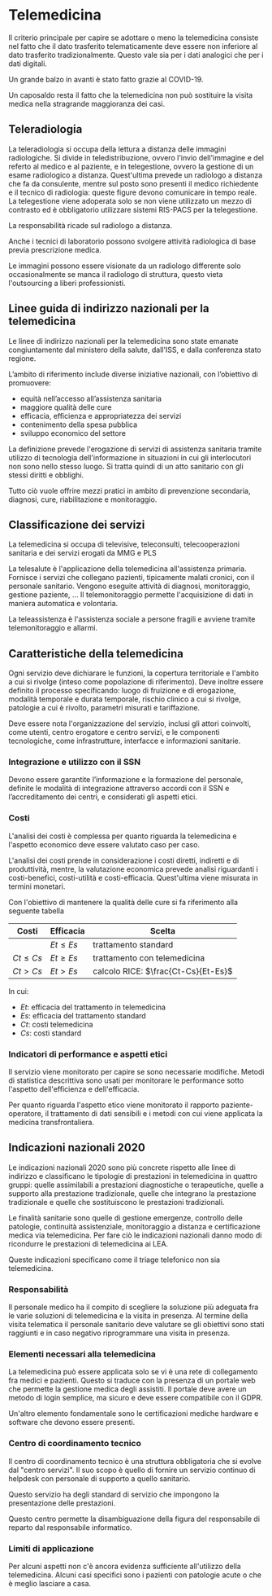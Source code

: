 # Telemedicina

Il criterio principale per capire se adottare o meno la telemedicina consiste nel fatto che il dato trasferito telematicamente deve essere non inferiore al dato trasferito tradizionalmente. Questo vale sia per i dati analogici che per i dati digitali.

Un grande balzo in avanti è stato fatto grazie al COVID-19.

Un caposaldo resta il fatto che la telemedicina non può sostituire la visita medica nella stragrande maggioranza dei casi.

## Teleradiologia

La teleradiologia si occupa della lettura a distanza delle immagini radiologiche. Si divide in teledistribuzione, ovvero l'invio dell'immagine e del referto al medico e al paziente, e in telegestione, ovvero la gestione di un esame radiologico a distanza. Quest'ultima prevede un radiologo a distanza che fa da consulente, mentre sul posto sono presenti il medico richiedente e il tecnico di radiologia: queste figure devono comunicare in tempo reale. La telegestione viene adoperata solo se non viene utilizzato un mezzo di contrasto ed è obbligatorio utilizzare sistemi RIS-PACS per la telegestione.

La responsabilità ricade sul radiologo a distanza.

Anche i tecnici di laboratorio possono svolgere attività radiologica di base previa prescrizione medica.

Le immagini possono essere visionate da un radiologo differente solo occasionalmente se manca il radiologo di struttura, questo vieta l'outsourcing a liberi professionisti.

## Linee guida di indirizzo nazionali per la telemedicina

Le linee di indirizzo nazionali per la telemedicina sono state emanate congiuntamente dal ministero della salute, dall'ISS, e dalla conferenza stato regione. 

L’ambito di riferimento include diverse iniziative nazionali, con l’obiettivo di promuovere:

- equità nell’accesso all’assistenza sanitaria
- maggiore qualità delle cure
- efficacia, efficienza e appropriatezza dei servizi
- contenimento della spesa pubblica
- sviluppo economico del settore

La definizione prevede l'erogazione di servizi di assistenza sanitaria tramite utilizzo di tecnologia dell'informazione in situazioni in cui gli interlocutori non sono nello stesso luogo. Si tratta quindi di un atto sanitario con gli stessi diritti e obblighi.

Tutto ciò vuole offrire mezzi pratici in ambito di prevenzione secondaria, diagnosi, cure, riabilitazione e monitoraggio.

## Classificazione dei servizi

La telemedicina si occupa di televisive, teleconsulti, telecooperazioni sanitaria e dei servizi erogati da MMG e PLS

La telesalute è l'applicazione della telemedicina all'assistenza primaria. Fornisce i servizi che collegano pazienti, tipicamente malati cronici, con il personale sanitario. Vengono eseguite attività di diagnosi, monitoraggio, gestione paziente, ... Il telemonitoraggio permette l'acquisizione di dati in maniera automatica e volontaria.

La teleassistenza è l'assistenza sociale a persone fragili e avviene tramite telemonitoraggio e allarmi.

## Caratteristiche della telemedicina

Ogni servizio deve dichiarare le funzioni, la copertura territoriale e l'ambito a cui si rivolge (inteso come popolazione di riferimento). Deve inoltre essere definito il processo specificando: luogo di fruizione e di erogazione, modalità temporale e durata temporale, rischio clinico a cui si rivolge, patologie a cui è rivolto, parametri misurati e tariffazione.

Deve essere nota l'organizzazione del servizio, inclusi gli attori coinvolti, come utenti, centro erogatore e centro servizi, e le componenti tecnologiche, come infrastrutture, interfacce e informazioni sanitarie.

### Integrazione e utilizzo con il SSN

Devono essere garantite l’informazione e la formazione del personale, definite le modalità di integrazione attraverso accordi con il SSN e l’accreditamento dei centri, e considerati gli aspetti etici.

### Costi

L'analisi dei costi è complessa per quanto riguarda la telemedicina e l'aspetto economico deve essere valutato caso per caso. 

L'analisi dei costi prende in considerazione i costi diretti, indiretti e di produttività, mentre, la valutazione economica prevede analisi riguardanti i costi-benefici, costi-utilità e costi-efficacia. Quest'ultima viene misurata in termini monetari.

Con l'obiettivo di mantenere la qualità delle cure si fa riferimento alla seguente tabella

| Costi        | Efficacia    | Scelta                              |
| ------------ | ------------ | ----------------------------------- |
|              | $Et \leq Es$ | trattamento standard                |
| $Ct \leq Cs$ | $Et \geq Es$ | trattamento con telemedicina        |
| $Ct > Cs$    | $Et > Es$    | calcolo RICE: $\frac{Ct-Cs}{Et-Es}$ |

In cui:

- $Et$: efficacia del trattamento in telemedicina
- $Es$: efficacia del trattamento standard
- $Ct$: costi telemedicina
- $Cs$: costi standard

### Indicatori di performance e aspetti etici

Il servizio viene monitorato per capire se sono necessarie modifiche. Metodi di statistica descrittiva sono usati per monitorare le performance sotto l'aspetto dell'efficienza e dell'efficacia.

Per quanto riguarda l'aspetto etico viene monitorato il rapporto paziente-operatore, il trattamento di dati sensibili e i metodi con cui viene applicata la medicina transfrontaliera.

## Indicazioni nazionali 2020

Le indicazioni nazionali 2020 sono più concrete rispetto alle linee di indirizzo e classificano le tipologie di prestazioni in telemedicina in quattro gruppi: quelle assimilabili a prestazioni diagnostiche o terapeutiche, quelle a supporto alla prestazione tradizionale, quelle che integrano la prestazione tradizionale e quelle che sostituiscono le prestazioni tradizionali.

Le finalità sanitarie sono quelle di gestione emergenze, controllo delle patologie, continuità assistenziale, monitoraggio a distanza e certificazione medica via telemedicina. Per fare ciò le indicazioni nazionali danno modo di ricondurre le prestazioni di telemedicina ai LEA.

Queste indicazioni specificano come il triage telefonico non sia telemedicina.

### Responsabilità

Il personale medico ha il compito di scegliere la soluzione più adeguata fra le varie soluzioni di telemedicina e la visita in presenza. Al termine della visita telematica il personale sanitario deve valutare se gli obiettivi sono stati raggiunti e in caso negativo riprogrammare una visita in presenza.

### Elementi necessari alla telemedicina

La telemedicina può essere applicata solo se vi è una rete di collegamento fra medici e pazienti. Questo si traduce con la presenza di un portale web che permette la gestione medica degli assistiti. Il portale deve avere un metodo di login semplice, ma sicuro e deve essere compatibile con il GDPR.

Un'altro elemento fondamentale sono le certificazioni mediche hardware e software che devono essere presenti.

### Centro di coordinamento tecnico

Il centro di coordinamento tecnico è una struttura obbligatoria che si evolve dal "centro servizi". Il suo scopo è quello di fornire un servizio continuo di helpdesk con personale di supporto a quello sanitario.

Questo servizio ha degli standard di servizio che impongono la presentazione delle prestazioni.

Questo centro permette la disambiguazione della figura del responsabile di reparto dal responsabile informatico.

### Limiti di applicazione

Per alcuni aspetti non c'è ancora evidenza sufficiente all'utilizzo della telemedicina. Alcuni casi specifici sono i pazienti con patologie acute o che è meglio lasciare a casa.
